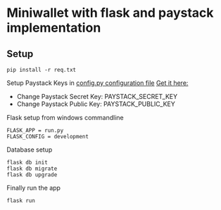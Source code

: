 # Miniwallet with flask and paystack implementation 



## Setup

```
pip install -r req.txt
```

Setup Paystack Keys in [config.py configuration file](./config.py)
[Get it here:](https://dashboard.paystack.com/#/settings/developer)
- Change Paystack Secret Key: PAYSTACK_SECRET_KEY
- Change Paystack Public Key: PAYSTACK_PUBLIC_KEY


Flask setup from windows commandline

```winbatch
FLASK_APP = run.py
FLASK_CONFIG = development
```

Database setup

```winbatch
flask db init
flask db migrate
flask db upgrade
```

Finally run the app

```winbatch
flask run
```
